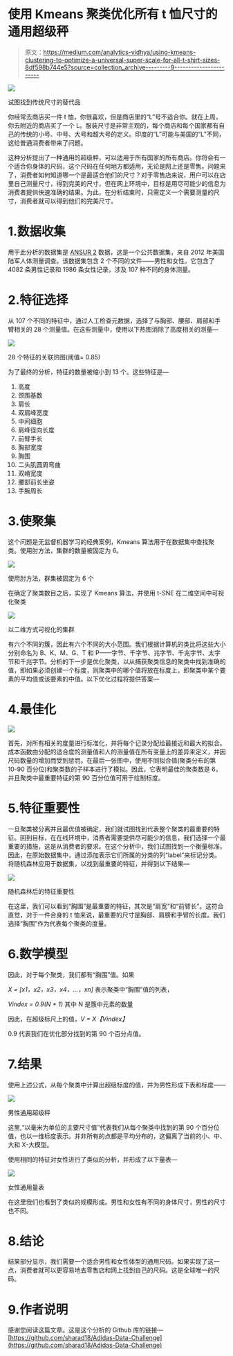 # 使用 Kmeans 聚类优化所有 t 恤尺寸的通用超级秤

> 原文：<https://medium.com/analytics-vidhya/using-kmeans-clustering-to-optimize-a-universal-super-scale-for-all-t-shirt-sizes-8df598b744e5?source=collection_archive---------9----------------------->

![](img/d513298d9ddaae3f72b9a93924a3f082.png)

试图找到传统尺寸的替代品

你经常去商店买一件 t 恤，你很喜欢，但是商店里的“L”号不适合你。就在上周，你去附近的商店买了一个 L。服装尺寸是非常主观的，每个商店和每个国家都有自己的传统的小号、中号、大号和超大号的定义。印度的“L”可能与美国的“L”不同，这给普通消费者带来了问题。

这种分析提出了一种通用的超级秤，可以适用于所有国家的所有商店。你将会有一个适合你身体的尺码，这个尺码在任何地方都适用，无论是网上还是零售。问题来了，消费者如何知道哪一个是最适合他们的尺寸？对于零售店来说，用户可以在店里自己测量尺寸，得到完美的尺寸，但在网上环境中，目标是用尽可能少的信息为消费者提供快速准确的结果。为此，在分析结束时，只需定义一个需要测量的尺寸，消费者就可以得到他们的完美尺寸。

# 1.数据收集

用于此分析的数据集是 [ANSUR 2](http://mreed.umtri.umich.edu/mreed/downloads.html) 数据，这是一个公共数据集，来自 2012 年美国陆军人体测量调查。该数据集包含 2 个不同的文件——男性和女性。它包含了 4082 条男性记录和 1986 条女性记录，涉及 107 种不同的身体测量。

# 2.特征选择

从 107 个不同的特征中，通过人工检查元数据，选择了与胸部、腰部、肩部和手臂相关的 28 个测量值。在这些测量中，使用以下热图消除了高度相关的测量—

![](img/1a5521f3ddb6cbb424e2add6cf462700.png)

28 个特征的关联热图(阈值= 0.85)

为了最终的分析，特征的数量被缩小到 13 个。这些特征是—

1.  高度
2.  颈围基数
3.  肩长
4.  双肩峰宽度
5.  中间细胞
6.  肩峰径向长度
7.  前臂手长
8.  胸部宽度
9.  胸围
10.  二头肌圆周弯曲
11.  双嵴宽度
12.  腰部前长坐姿
13.  手腕周长

# 3.使聚集

这个问题是无监督机器学习的经典案例，Kmeans 算法用于在数据集中查找聚类。使用肘方法，集群的数量被固定为 6。

![](img/141117032e027edecd0d47939f3b3c56.png)

使用肘方法，群集被固定为 6 个

在确定了聚类数目之后，实现了 Kmeans 算法，并使用 t-SNE 在二维空间中可视化聚类

![](img/61c5576aea3b479dc6a73c4c1b3df686.png)

以二维方式可视化的集群

有六个不同的簇，因此有六个不同的大小范围。我们根据计算机的类比将这些大小分别命名为 B、K、M、G、T 和 P——字节、千字节、兆字节、千兆字节、太字节和千兆字节。分析的下一步是优化聚类，以从捕获聚类信息的聚类中找到准确的值，即如果必须创建一个标度，则聚类中的哪个值将放在标度上，即聚类中某个要素的平均值或该要素的中值。以下优化过程将提供答案—

# 4.最佳化

![](img/d4a62c736a139bfc27e0091c25cbbeb3.png)

首先，对所有相关的度量进行标准化，并将每个记录分配给最接近和最大的拟合。成本函数由分配的适合度的测量值和人的测量值在所有变量上的差异来定义，并因尺码数量的增加而受到惩罚。在最后一张图中，使用不同拟合值(聚类分布的第 10-90 百分位)和聚类数的子样本进行了模拟。因此，它表明最佳的聚类数是 6，并且聚类中最重要特征的第 90 百分位值可用于绘制标度。

# 5.特征重要性

一旦聚类被分离并且最优值被确定，我们就试图找到代表整个聚类的最重要的特征。回到目标，在在线环境中，消费者需要提供尽可能少的信息，我们选择一个最重要的措施，这是从消费者的要求。在这个分析中，我们试图找到一个衡量标准。因此，在原始数据集中，通过添加表示它们所属的分类的列“label”来标记分类。将随机森林应用于数据集，以找到最重要的特征，并得到以下结果—

![](img/4a26b5517b9302478d3f46550356febd.png)

随机森林后的特征重要性

在这里，我们可以看到“胸围”是最重要的特征，其次是“肩宽”和“前臂长”。这符合直觉，对于一件合身的 t 恤来说，最重要的尺寸是胸部、肩膀和手臂的长度。我们选择“胸围”作为代表每个聚类的度量。

# 6.数学模型

因此，对于每个聚类，我们都有“胸围”值。如果

*X = [x1，x2，x3，x4，…，xn]* 表示聚类中“胸围”值的列表，

*Vindex = 0.9(N + 1)* 其中 N 是簇中元素的数量

因此，在超级标尺上的值，*V = X【Vindex】*

0.9 代表我们在优化部分找到的第 90 个百分点值。

# 7.结果

使用上述公式，从每个聚类中计算出超级标度的值，并为男性形成下表和标度——

![](img/610540e1032e8049269118c2606fbd3f.png)

男性通用超级秤

这里,“以毫米为单位的主要尺寸值”代表我们从每个聚类中找到的第 90 个百分位值，也以一维标度表示。并非所有的点都是平均分布的，这偏离了当前的小、中、大和 X-大模型。

使用相同的特征对女性进行了类似的分析，并形成了以下量表—

![](img/7592e1a80b0fb472eb6adc2bad706141.png)

女性通用量表

在这里我们也看到了类似的规模形成。男性和女性有不同的身体尺寸，男性的尺寸也不同。

# 8.结论

结果部分显示，我们需要一个适合男性和女性体型的通用尺码。如果实现了这一点，消费者就可以更容易地去零售店和网上找到自己的尺码。这是全球唯一的尺码。

# 9.作者说明

感谢您阅读这篇文章。这是这个分析的 Github 库的链接—[https://github.com/sharad18/Adidas-Data-Challenge](https://github.com/sharad18/Adidas-Data-Challenge)